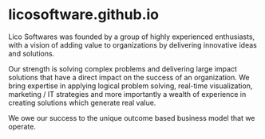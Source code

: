 # licosoftware.github.io

Lico Softwares was founded by a group of highly experienced enthusiasts, with a vision of adding value to organizations by delivering innovative ideas and solutions.

Our strength is solving complex problems and delivering large impact solutions that have a direct impact on the success of an organization. We bring expertise in applying logical problem solving, real-time visualization,  marketing / IT strategies and more importantly a wealth of experience in creating solutions which generate real value.

We owe our success to the unique outcome based business model that we operate.
